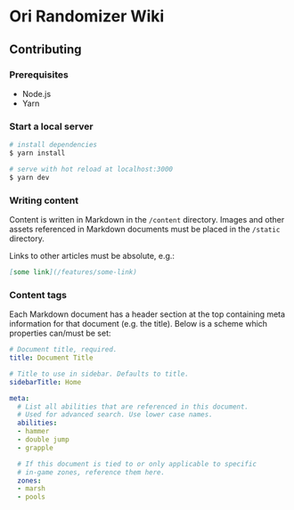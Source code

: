 # Ori Randomizer Wiki


## Contributing


### Prerequisites

- Node.js
- Yarn


### Start a local server

```bash
# install dependencies
$ yarn install

# serve with hot reload at localhost:3000
$ yarn dev
```


### Writing content

Content is written in Markdown in the `/content` directory.
Images and other assets referenced in Markdown documents must be placed
in the `/static` directory.

Links to other articles must be absolute, e.g.:

```markdown
[some link](/features/some-link)
```


### Content tags

Each Markdown document has a header section at the top containing meta information
for that document (e.g. the title). Below is a scheme which properties can/must be set:

```yaml
# Document title, required.
title: Document Title

# Title to use in sidebar. Defaults to title.
sidebarTitle: Home

meta:
  # List all abilities that are referenced in this document.
  # Used for advanced search. Use lower case names.
  abilities:
  - hammer
  - double jump
  - grapple

  # If this document is tied to or only applicable to specific
  # in-game zones, reference them here.
  zones:
  - marsh
  - pools
```
